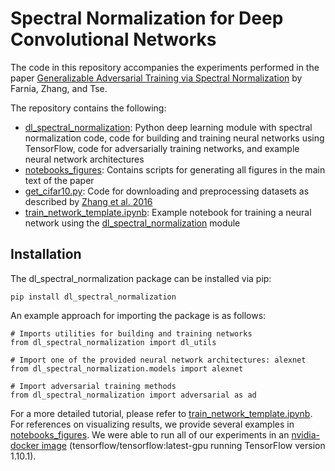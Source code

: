 # Spectral Normalization for Deep Convolutional Networks

The code in this repository accompanies the experiments performed in the paper [Generalizable Adversarial Training via Spectral Normalization](https://arxiv.org/) by Farnia, Zhang, and Tse.

The repository contains the following:
- [dl_spectral_normalization](https://github.com/jessemzhang/dl_spectral_normalization/tree/master/dl_spectral_normalization): Python deep learning module with spectral normalization code, code for building and training neural networks using TensorFlow, code for adversarially training networks, and example neural network architectures
- [notebooks_figures](https://github.com/jessemzhang/dl_spectral_normalization/tree/master/notebooks_figures): Contains scripts for generating all figures in the main text of the paper
- [get_cifar10.py](https://github.com/jessemzhang/dl_spectral_normalization/blob/master/get_cifar10.py): Code for downloading and preprocessing datasets as described by [Zhang et al. 2016](https://arxiv.org/pdf/1611.03530.pdf)
- [train_network_template.ipynb](https://github.com/jessemzhang/dl_spectral_normalization/blob/master/train_network_template.ipynb): Example notebook for training a neural network using the [dl_spectral_normalization](https://github.com/jessemzhang/dl_spectral_normalization/tree/master/dl_spectral_normalization) module

## Installation

The dl_spectral_normalization package can be installed via pip:

```
pip install dl_spectral_normalization
```

An example approach for importing the package is as follows:

```
# Imports utilities for building and training networks
from dl_spectral_normalization import dl_utils

# Import one of the provided neural network architectures: alexnet
from dl_spectral_normalization.models import alexnet

# Import adversarial training methods
from dl_spectral_normalization import adversarial as ad
```

For a more detailed tutorial, please refer to [train_network_template.ipynb](https://github.com/jessemzhang/dl_spectral_normalization/blob/master/train_network_template.ipynb). For references on visualizing results, we provide several examples in [notebooks_figures](https://github.com/jessemzhang/dl_spectral_normalization/tree/master/notebooks_figures). We were able to run all of our experiments in an [nvidia-docker image](https://github.com/NVIDIA/nvidia-docker) (tensorflow/tensorflow:latest-gpu running TensorFlow version 1.10.1).
